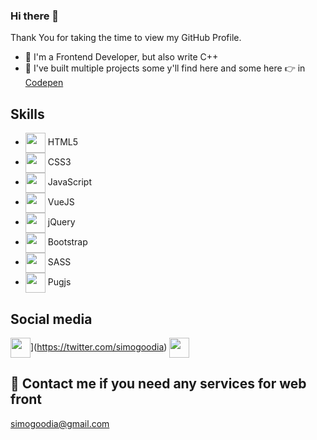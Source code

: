 ### Hi there 👋

Thank You for taking the time to view my GitHub Profile.

- 🔭 I'm a Frontend Developer, but also write C++
- 👯 I've built multiple projects some y'll find here and some here 👉 in [Codepen](https://codepen.io/simogoodia)
## Skills
 - <img width = '32px' align= 'center' src="https://raw.githubusercontent.com/rahulbanerjee26/githubAboutMeGenerator/main/icons/html.svg"/> HTML5 
 - <img width = '32px' align= 'center' src="https://raw.githubusercontent.com/rahulbanerjee26/githubAboutMeGenerator/main/icons/css.svg"/> CSS3 
 - <img width = '32px' align= 'center' src="https://raw.githubusercontent.com/rahulbanerjee26/githubAboutMeGenerator/main/icons/javascript.svg"/> JavaScript 
 - <img width = '32px' align= 'center' src="https://raw.githubusercontent.com/rahulbanerjee26/githubAboutMeGenerator/main/icons/vuejs.svg"/> VueJS 
 - <img width = '32px' align= 'center' src="https://seeklogo.com/images/J/jquery-logo-CFE6ECE363-seeklogo.com.png"/> jQuery 
 - <img width = '32px' align= 'center' src="https://raw.githubusercontent.com/rahulbanerjee26/githubAboutMeGenerator/main/icons/bootstrap.svg"/> Bootstrap
 - <img width = '32px' align= 'center' src="https://raw.githubusercontent.com/rahulbanerjee26/githubAboutMeGenerator/main/icons/sass.svg"/> SASS 
 - <img width = '32px' align= 'center' src="https://raw.githubusercontent.com/rahulbanerjee26/githubAboutMeGenerator/main/icons/pug.svg"/> Pugjs 
## Social media

<img width = '32px' align= 'center' src="https://icon-library.com/images/twitter-circle-icon-png/twitter-circle-icon-png-16.jpg"/>](https://twitter.com/simogoodia)   [<img width = '32px' align= 'center' src="https://encrypted-tbn0.gstatic.com/images?q=tbn:ANd9GcRvs7D3e4dlRCy69CFoPsWPUfucrP6LKULT8g&usqp=CAU"/>](https://www.linkedin.com/in/simogoodia/)
## 💬 Contact me if you need any services for web front
simogoodia@gmail.com
